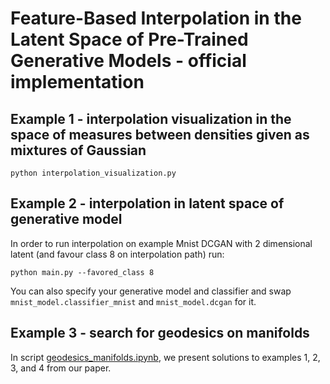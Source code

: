 # Feature-Based Interpolation in the Latent Space of Pre-Trained Generative Models - official  implementation

## Example 1 - interpolation visualization in the space of measures between densities given as mixtures of Gaussian
```commandline
python interpolation_visualization.py
```

## Example 2 - interpolation in latent space of generative model
In order to run interpolation on example Mnist DCGAN with 2 dimensional latent (and favour class 8 on interpolation path) run:
```
python main.py --favored_class 8
```

You can also specify your generative model and classifier and swap `mnist_model.classifier_mnist` and `mnist_model.dcgan` for it.

## Example 3 - search for geodesics on manifolds

In script [geodesics_manifolds.ipynb](https://github.com/gmum/feature-based-interpolation/blob/main/geodesics_manifolds.ipynb), we present solutions to examples 1, 2, 3, and 4 from our paper.
